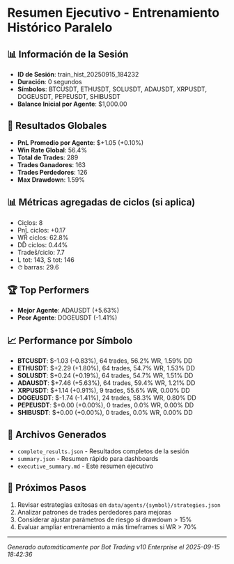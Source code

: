 # Resumen Ejecutivo - Entrenamiento Histórico Paralelo

## 📊 Información de la Sesión
- **ID de Sesión**: train_hist_20250915_184232
- **Duración**: 0 segundos
- **Símbolos**: BTCUSDT, ETHUSDT, SOLUSDT, ADAUSDT, XRPUSDT, DOGEUSDT, PEPEUSDT, SHIBUSDT
- **Balance Inicial por Agente**: $1,000.00

## 🎯 Resultados Globales
- **PnL Promedio por Agente**: $+1.05 (+0.10%)
- **Win Rate Global**: 56.4%
- **Total de Trades**: 289
- **Trades Ganadores**: 163
- **Trades Perdedores**: 126
- **Max Drawdown**: 1.59%

## 📊 Métricas agregadas de ciclos (si aplica)
- Ciclos: 8
- PnL̄ ciclos: +0.17
- WR̄ ciclos: 62.8%
- DD̄ ciclos: 0.44%
- Trades̄/ciclo: 7.7
- L tot: 143, S tot: 146
- ⏱̄ barras: 29.6


## 🏆 Top Performers
- **Mejor Agente**: ADAUSDT (+5.63%)
- **Peor Agente**: DOGEUSDT (-1.41%)

## 📈 Performance por Símbolo
- **BTCUSDT**: $-1.03 (-0.83%), 64 trades, 56.2% WR, 1.59% DD
- **ETHUSDT**: $+2.29 (+1.80%), 64 trades, 54.7% WR, 1.53% DD
- **SOLUSDT**: $+0.24 (+0.19%), 64 trades, 54.7% WR, 1.51% DD
- **ADAUSDT**: $+7.46 (+5.63%), 64 trades, 59.4% WR, 1.21% DD
- **XRPUSDT**: $+1.14 (+0.91%), 9 trades, 55.6% WR, 0.00% DD
- **DOGEUSDT**: $-1.74 (-1.41%), 24 trades, 58.3% WR, 0.80% DD
- **PEPEUSDT**: $+0.00 (+0.00%), 0 trades, 0.0% WR, 0.00% DD
- **SHIBUSDT**: $+0.00 (+0.00%), 0 trades, 0.0% WR, 0.00% DD

## 📁 Archivos Generados
- `complete_results.json` - Resultados completos de la sesión
- `summary.json` - Resumen rápido para dashboards
- `executive_summary.md` - Este resumen ejecutivo

## 🎯 Próximos Pasos
1. Revisar estrategias exitosas en `data/agents/{symbol}/strategies.json`
2. Analizar patrones de trades perdedores para mejoras
3. Considerar ajustar parámetros de riesgo si drawdown > 15%
4. Evaluar ampliar entrenamiento a más timeframes si WR > 70%

---
*Generado automáticamente por Bot Trading v10 Enterprise el 2025-09-15 18:42:36*

